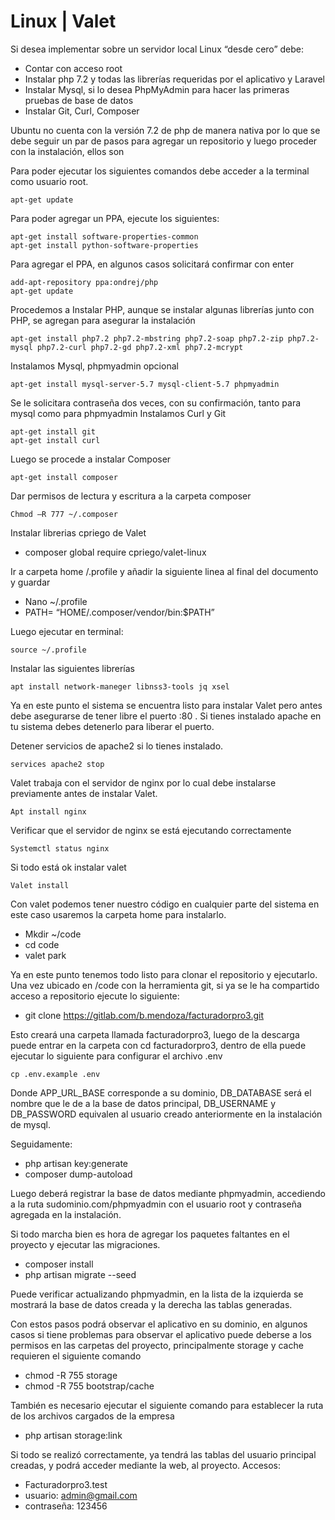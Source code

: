 # Linux | Valet 

Si desea implementar sobre un servidor local Linux “desde cero” debe:
- Contar con acceso root
- Instalar php 7.2 y todas las librerías requeridas por el aplicativo y Laravel
- Instalar Mysql, si lo desea PhpMyAdmin para hacer las primeras pruebas de base de datos
- Instalar Git, Curl, Composer

Ubuntu no cuenta con la versión 7.2 de php de manera nativa por lo que se debe seguir un par de pasos para agregar un repositorio y luego proceder con la instalación, ellos son

Para poder ejecutar los siguientes comandos debe acceder a la terminal como usuario root.
```
apt-get update
```

Para poder agregar un PPA, ejecute los siguientes:
```
apt-get install software-properties-common
apt-get install python-software-properties
```

Para agregar el PPA, en algunos casos solicitará confirmar con enter
```
add-apt-repository ppa:ondrej/php
apt-get update
```

Procedemos a Instalar PHP, aunque se instalar algunas librerías junto con PHP, se agregan para asegurar la instalación
```
apt-get install php7.2 php7.2-mbstring php7.2-soap php7.2-zip php7.2-mysql php7.2-curl php7.2-gd php7.2-xml php7.2-mcrypt
```

Instalamos Mysql, phpmyadmin opcional
```
apt-get install mysql-server-5.7 mysql-client-5.7 phpmyadmin
```

Se le solicitara contraseña dos veces, con su confirmación, tanto para mysql como para phpmyadmin
Instalamos Curl y Git
```
apt-get install git
apt-get install curl
```

Luego se procede a instalar Composer
```
apt-get install composer
```

Dar permisos de lectura y escritura a la carpeta composer
```
Chmod –R 777 ~/.composer
```

Instalar librerias cpriego de Valet
-  composer global require cpriego/valet-linux

Ir a carpeta home /.profile y añadir la siguiente linea al final del documento y guardar
- Nano ~/.profile
- PATH= “HOME/.composer/vendor/bin:$PATH”

Luego ejecutar en terminal: 
```
source ~/.profile
```

Instalar las siguientes librerías
```
apt install network-maneger libnss3-tools jq xsel
```

Ya en este punto el sistema se encuentra listo para instalar Valet pero antes debe asegurarse de tener libre el puerto :80 . Si tienes instalado apache en tu sistema debes detenerlo para liberar el puerto.

Detener servicios de apache2 si lo tienes instalado.
```
services apache2 stop
```

Valet trabaja con el servidor de nginx por lo cual debe instalarse previamente antes de instalar Valet.
```
Apt install nginx
```

Verificar que el servidor de nginx se está ejecutando correctamente
```
Systemctl status nginx
```

Si todo está ok instalar valet
```
Valet install
```

Con valet podemos tener nuestro código en cualquier parte del sistema en este caso usaremos la carpeta home para instalarlo.
- Mkdir ~/code
- cd code
- valet park

Ya en este punto tenemos todo listo para clonar el repositorio y ejecutarlo. Una vez ubicado en /code con la herramienta git, si ya se le ha compartido acceso a repositorio ejecute lo siguiente:

- git clone https://gitlab.com/b.mendoza/facturadorpro3.git

Esto creará una carpeta llamada facturadorpro3, luego de la descarga puede entrar en la carpeta con cd facturadorpro3, dentro de ella puede ejecutar lo siguiente para configurar el archivo .env
```
cp .env.example .env
```

Donde APP_URL_BASE corresponde a su dominio, DB_DATABASE será el nombre que le de a la base de datos principal, DB_USERNAME y DB_PASSWORD equivalen al usuario creado anteriormente en la instalación de mysql.

Seguidamente:
- php artisan key:generate
- composer dump-autoload

Luego deberá registrar la base de datos mediante phpmyadmin, accediendo a la ruta sudominio.com/phpmyadmin con el usuario root y contraseña agregada en la instalación.
 
Si todo marcha bien es hora de agregar los paquetes faltantes en el proyecto y ejecutar las migraciones.
- composer install
- php artisan migrate --seed

Puede verificar actualizando phpmyadmin, en la lista de la izquierda se mostrará la base de datos creada y la derecha las tablas generadas.

Con estos pasos podrá observar el aplicativo en su dominio, en algunos casos si tiene problemas para observar el aplicativo puede deberse a los permisos en las carpetas del proyecto, principalmente storage y cache requieren el siguiente comando
- chmod -R 755 storage
- chmod -R 755 bootstrap/cache

También es necesario ejecutar el siguiente comando para establecer la ruta de los archivos cargados de la empresa
- php artisan storage:link

Si todo se realizó correctamente, ya tendrá las tablas del usuario principal creadas, y podrá acceder mediante la web, al proyecto.
Accesos:
- Facturadorpro3.test
- usuario: admin@gmail.com
- contraseña: 123456
